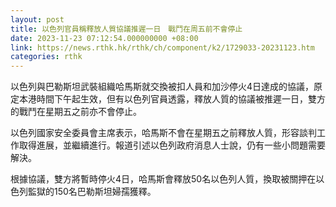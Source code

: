 ```yaml
---
layout: post
title: 以色列官員稱釋放人質協議推遲一日　戰鬥在周五前不會停止
date: 2023-11-23 07:12:54.000000000 +08:00
link: https://news.rthk.hk/rthk/ch/component/k2/1729033-20231123.htm
categories: rthk
---
```


以色列與巴勒斯坦武裝組織哈馬斯就交換被扣人員和加沙停火4日達成的協議，原定本港時間下午起生效，但有以色列官員透露，釋放人質的協議被推遲一日，雙方的戰鬥在星期五之前亦不會停止。

以色列國家安全委員會主席表示，哈馬斯不會在星期五之前釋放人質，形容談判工作取得進展，並繼續進行。報道引述以色列政府消息人士說，仍有一些小問題需要解決。

根據協議，雙方將暫時停火4日，哈馬斯會釋放50名以色列人質，換取被關押在以色列監獄的150名巴勒斯坦婦孺獲釋。
